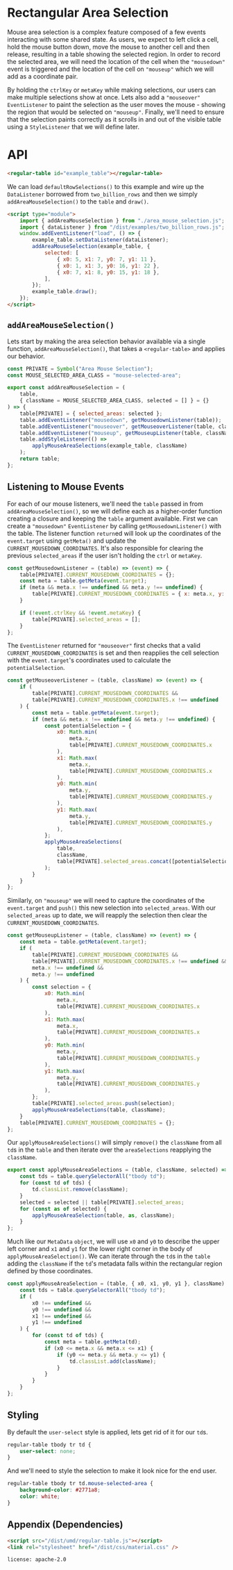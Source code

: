 # Rectangular Area Selection

Mouse area selection is a complex feature composed of a few events interacting
with some shared state. As users, we expect to left click a cell, hold the mouse
button down, move the mouse to another cell and then release, resulting in a
table showing the selected region. In order to record the selected area, we will
need the location of the cell when the `"mousedown"` event is triggered and the
location of the cell on `"mouseup"` which we will add as a coordinate pair.

By holding the `ctrlKey` or `metaKey` while making selections, our users can
make multiple selections show at once. Lets also add a `"mouseover"`
`EventListener` to paint the selection as the user moves the mouse - showing the
region that would be selected on `"mouseup"`. Finally, we'll need to ensure that
the selection paints correctly as it scrolls in and out of the visible table
using a `StyleListener` that we will define later.

# API

```html
<regular-table id="example_table"></regular-table>
```

We can load `defaultRowSelections()` to this example and wire up the
`DataListener` borrowed from `two_billion_rows` and then we simply
`addAreaMouseSelection()` to the `table` and `draw()`.

```html
<script type="module">
    import { addAreaMouseSelection } from "./area_mouse_selection.js";
    import { dataListener } from "/dist/examples/two_billion_rows.js";
    window.addEventListener("load", () => {
        example_table.setDataListener(dataListener);
        addAreaMouseSelection(example_table, {
            selected: [
                { x0: 5, x1: 7, y0: 7, y1: 11 },
                { x0: 1, x1: 3, y0: 16, y1: 22 },
                { x0: 7, x1: 8, y0: 15, y1: 18 },
            ],
        });
        example_table.draw();
    });
</script>
```

## `addAreaMouseSelection()`

Lets start by making the area selection behavior available via a single
function, `addAreaMouseSelection()`, that takes a `<regular-table>` and applies
our behavior.

```javascript
const PRIVATE = Symbol("Area Mouse Selection");
const MOUSE_SELECTED_AREA_CLASS = "mouse-selected-area";

export const addAreaMouseSelection = (
    table,
    { className = MOUSE_SELECTED_AREA_CLASS, selected = [] } = {}
) => {
    table[PRIVATE] = { selected_areas: selected };
    table.addEventListener("mousedown", getMousedownListener(table));
    table.addEventListener("mouseover", getMouseoverListener(table, className));
    table.addEventListener("mouseup", getMouseupListener(table, className));
    table.addStyleListener(() =>
        applyMouseAreaSelections(example_table, className)
    );
    return table;
};
```

## Listening to Mouse Events

For each of our mouse listeners, we'll need the `table` passed in from
`addAreaMouseSelection()`, so we will define each as a higher-order function
creating a closure and keeping the `table` argument available. First we can
create a `"mousedown"` `EventListener` by calling `getMousedownListener()` with
the table. The listener function `return`ed will look up the coordinates of the
`event.target` using `getMeta()` and update the `CURRENT_MOUSEDOWN_COORDINATES`.
It's also responsible for clearing the previous `selected_areas` if the user
isn't holding the `ctrl` or `metaKey`.

```javascript
const getMousedownListener = (table) => (event) => {
    table[PRIVATE].CURRENT_MOUSEDOWN_COORDINATES = {};
    const meta = table.getMeta(event.target);
    if (meta && meta.x !== undefined && meta.y !== undefined) {
        table[PRIVATE].CURRENT_MOUSEDOWN_COORDINATES = { x: meta.x, y: meta.y };
    }

    if (!event.ctrlKey && !event.metaKey) {
        table[PRIVATE].selected_areas = [];
    }
};
```

The `EventListener` returned for `"mouseover"` first checks that a valid
`CURRENT_MOUSEDOWN_COORDINATES` is set and then reapplies the cell selection
with the `event.target`'s coordinates used to calculate the
`potentialSelection`.

```javascript
const getMouseoverListener = (table, className) => (event) => {
    if (
        table[PRIVATE].CURRENT_MOUSEDOWN_COORDINATES &&
        table[PRIVATE].CURRENT_MOUSEDOWN_COORDINATES.x !== undefined
    ) {
        const meta = table.getMeta(event.target);
        if (meta && meta.x !== undefined && meta.y !== undefined) {
            const potentialSelection = {
                x0: Math.min(
                    meta.x,
                    table[PRIVATE].CURRENT_MOUSEDOWN_COORDINATES.x
                ),
                x1: Math.max(
                    meta.x,
                    table[PRIVATE].CURRENT_MOUSEDOWN_COORDINATES.x
                ),
                y0: Math.min(
                    meta.y,
                    table[PRIVATE].CURRENT_MOUSEDOWN_COORDINATES.y
                ),
                y1: Math.max(
                    meta.y,
                    table[PRIVATE].CURRENT_MOUSEDOWN_COORDINATES.y
                ),
            };
            applyMouseAreaSelections(
                table,
                className,
                table[PRIVATE].selected_areas.concat([potentialSelection])
            );
        }
    }
};
```

Similarly, on `"mouseup"` we will need to capture the coordinates of the
`event.target` and `push()` this new selection into `selected_areas`. With our
`selected_areas` up to date, we will reapply the selection then clear the
`CURRENT_MOUSEDOWN_COORDINATES`.

```javascript
const getMouseupListener = (table, className) => (event) => {
    const meta = table.getMeta(event.target);
    if (
        table[PRIVATE].CURRENT_MOUSEDOWN_COORDINATES &&
        table[PRIVATE].CURRENT_MOUSEDOWN_COORDINATES.x !== undefined &&
        meta.x !== undefined &&
        meta.y !== undefined
    ) {
        const selection = {
            x0: Math.min(
                meta.x,
                table[PRIVATE].CURRENT_MOUSEDOWN_COORDINATES.x
            ),
            x1: Math.max(
                meta.x,
                table[PRIVATE].CURRENT_MOUSEDOWN_COORDINATES.x
            ),
            y0: Math.min(
                meta.y,
                table[PRIVATE].CURRENT_MOUSEDOWN_COORDINATES.y
            ),
            y1: Math.max(
                meta.y,
                table[PRIVATE].CURRENT_MOUSEDOWN_COORDINATES.y
            ),
        };
        table[PRIVATE].selected_areas.push(selection);
        applyMouseAreaSelections(table, className);
    }
    table[PRIVATE].CURRENT_MOUSEDOWN_COORDINATES = {};
};
```

Our `applyMouseAreaSelections()` will simply `remove()` the `className` from all
`td`s in the `table` and then iterate over the `areaSelections` reapplying the
`className`.

```javascript
export const applyMouseAreaSelections = (table, className, selected) => {
    const tds = table.querySelectorAll("tbody td");
    for (const td of tds) {
        td.classList.remove(className);
    }
    selected = selected || table[PRIVATE].selected_areas;
    for (const as of selected) {
        applyMouseAreaSelection(table, as, className);
    }
};
```

Much like our `MetaData` `object`, we will use `x0` and `y0` to describe the
upper left corner and `x1` and `y1` for the lower right corner in the body of
`applyMouseAreaSelection()`. We can iterate through the `td`s in the `table`
adding the `className` if the `td`'s metadata falls within the rectangular
region defined by those coordinates.

```javascript
const applyMouseAreaSelection = (table, { x0, x1, y0, y1 }, className) => {
    const tds = table.querySelectorAll("tbody td");
    if (
        x0 !== undefined &&
        y0 !== undefined &&
        x1 !== undefined &&
        y1 !== undefined
    ) {
        for (const td of tds) {
            const meta = table.getMeta(td);
            if (x0 <= meta.x && meta.x <= x1) {
                if (y0 <= meta.y && meta.y <= y1) {
                    td.classList.add(className);
                }
            }
        }
    }
};
```

## Styling

By default the `user-select` style is applied, lets get rid of it for our `td`s.

```css
regular-table tbody tr td {
    user-select: none;
}
```

And we'll need to style the selection to make it look nice for the end user.

```css
regular-table tbody tr td.mouse-selected-area {
    background-color: #2771a8;
    color: white;
}
```

## Appendix (Dependencies)

```html
<script src="/dist/umd/regular-table.js"></script>
<link rel="stylesheet" href="/dist/css/material.css" />
```

```block
license: apache-2.0
```
